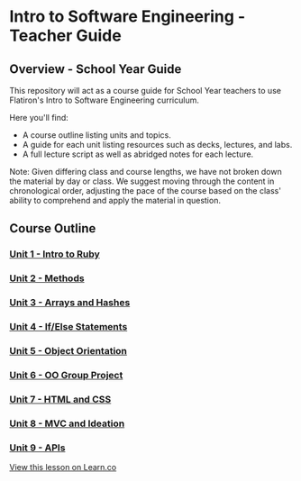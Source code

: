 # Intro to Software Engineering - Teacher Guide

## Overview - School Year Guide
This repository will act as a course guide for School Year teachers to use Flatiron's Intro to Software Engineering curriculum.
 
Here you'll find:

+ A course outline listing units and topics.
+ A guide for each unit listing resources such as decks, lectures, and labs.
+ A full lecture script as well as abridged notes for each lecture.

Note: Given differing class and course lengths, we have not broken down the material by day or class. We suggest moving through the content in chronological order, adjusting the pace of the course based on the class' ability to comprehend and apply the material in question.

## Course Outline

### [Unit 1 - Intro to Ruby](unit-01)

### [Unit 2 - Methods](unit-02)

### [Unit 3 - Arrays and Hashes](unit-03)

### [Unit 4 - If/Else Statements](unit-04)

### [Unit 5 - Object Orientation](unit-05)

### [Unit 6 - OO Group Project](unit-06)

### [Unit 7 - HTML and CSS](unit-07)

### [Unit 8 - MVC and Ideation](unit-08)

### [Unit 9 - APIs](unit-09)


<a href='https://learn.co/lessons/precollege-school-year-intro-software-engineering-teacher-guide' data-visibility='hidden'>View this lesson on Learn.co</a>
